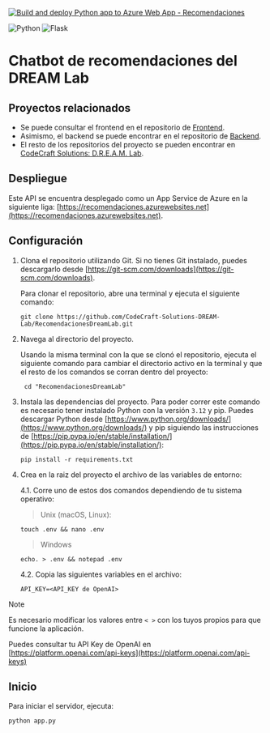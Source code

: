 [![Build and deploy Python app to Azure Web App - Recomendaciones](https://github.com/CodeCraft-Solutions-DREAM-Lab/RecomendacionesDreamLab/actions/workflows/main_recomendaciones.yml/badge.svg)](https://github.com/CodeCraft-Solutions-DREAM-Lab/RecomendacionesDreamLab/actions/workflows/main_recomendaciones.yml)

![Python](https://img.shields.io/badge/python-3670A0?style=for-the-badge&logo=python&logoColor=ffdd54) ![Flask](https://img.shields.io/badge/flask-%23000.svg?style=for-the-badge&logo=flask&logoColor=white)

# Chatbot de recomendaciones del DREAM Lab

## Proyectos relacionados

-   Se puede consultar el frontend en el repositorio de [Frontend](https://github.com/CodeCraft-Solutions-DREAM-Lab/Front-End).
-   Asimismo, el backend se puede encontrar en el repositorio de [Backend](https://github.com/CodeCraft-Solutions-DREAM-Lab/Back-End).
-   El resto de los repositorios del proyecto se pueden encontrar en [CodeCraft Solutions: D.R.E.A.M. Lab](https://github.com/CodeCraft-Solutions-DREAM-Lab).

## Despliegue

Este API se encuentra desplegado como un App Service de Azure en la siguiente liga: [https://recomendaciones.azurewebsites.net](https://recomendaciones.azurewebsites.net).

## Configuración

1. Clona el repositorio utilizando Git. Si no tienes Git instalado, puedes descargarlo desde [https://git-scm.com/downloads](https://git-scm.com/downloads).

    Para clonar el repositorio, abre una terminal y ejecuta el siguiente comando:

    ```
    git clone https://github.com/CodeCraft-Solutions-DREAM-Lab/RecomendacionesDreamLab.git
    ```

2. Navega al directorio del proyecto.

    Usando la misma terminal con la que se clonó el repositorio, ejecuta el siguiente comando para cambiar el directorio activo en la terminal y que el resto de los comandos se corran dentro del proyecto:

    ```
     cd "RecomendacionesDreamLab"
    ```

3. Instala las dependencias del proyecto. Para poder correr este comando es necesario tener instalado Python con la versión `3.12` y pip. Puedes descargar Python desde [https://www.python.org/downloads/](https://www.python.org/downloads/) y pip siguiendo las instrucciones de [https://pip.pypa.io/en/stable/installation/](https://pip.pypa.io/en/stable/installation/):

    ```
    pip install -r requirements.txt
    ```

4. Crea en la raiz del proyecto el archivo de las variables de entorno:

    4.1. Corre uno de estos dos comandos dependiendo de tu sistema operativo:

    > Unix (macOS, Linux):

    ```
    touch .env && nano .env
    ```

    > Windows

    ```
    echo. > .env && notepad .env
    ```

    4.2. Copia las siguientes variables en el archivo:

    ```
    API_KEY=<API_KEY de OpenAI>
    ```

> [!NOTE]
> Es necesario modificar los valores entre `< >` con los tuyos propios para que funcione la aplicación.
>
> Puedes consultar tu API Key de OpenAI en [https://platform.openai.com/api-keys](https://platform.openai.com/api-keys)

## Inicio

Para iniciar el servidor, ejecuta:

```
python app.py
```
